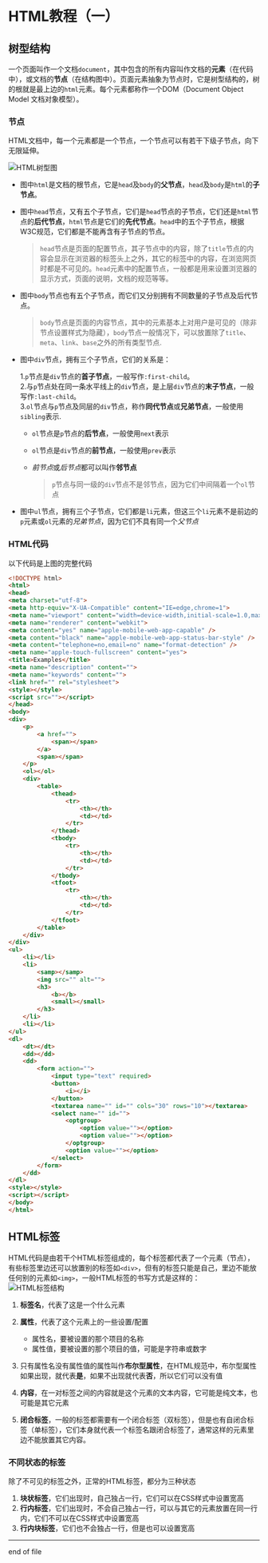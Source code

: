 # HTML教程（一）

## 树型结构

一个页面叫作一个文档`document`，其中包含的所有内容叫作文档的**元素**（在代码中），或文档的**节点**（在结构图中）。页面元素抽象为节点时，它是树型结构的，树的根就是最上边的`html`元素。每个元素都称作一个DOM（Document Object Model 文档对象模型）。

### 节点
HTML文档中，每一个元素都是一个节点，一个节点可以有若干下级子节点，向下无限延伸。

![HTML树型图](http://vrbvillor.github.io/lessons/2.HTML/DOM%E6%A0%91.gif)  

+ 图中`html`是文档的根节点，它是`head`及`body`的**父节点**，`head`及`body`是`html`的**子节点**。  
+ 图中`head`节点，又有五个子节点，它们是`head`节点的子节点，它们还是`html`节点的**后代节点**，`html`节点是它们的**先代节点**。`head`中的五个子节点，根据W3C规范，它们都是不能再含有子节点的节点。  

    > `head`节点是页面的配置节点，其子节点中的内容，除了`title`节点的内容会显示在浏览器的标签头上之外，其它的标签中的内容，在浏览网页时都是不可见的。`head`元素中的配置节点，一般都是用来设置浏览器的显示方式，页面的说明，文档的规范等等。  

+ 图中`body`节点也有五个子节点，而它们又分别拥有不同数量的子节点及后代节点。  

    > `body`节点是页面的内容节点，其中的元素基本上对用户是可见的（除非节点设置样式为隐藏），`body`节点一般情况下，可以放置除了`title`、`meta`、`link`、`base`之外的所有类型节点.  

+ 图中`div`节点，拥有三个子节点，它们的关系是：  

    1.`p`节点是`div`节点的**首子节点**，一般写作`:first-child`。  
    2.与`p`节点处在同一条水平线上的`div`节点，是上层`div`节点的**末子节点**，一般写作`:last-child`。  
    3.`ol`节点与`p`节点及同层的`div`节点，称作**同代节点**或**兄弟节点**，一般使用`sibling`表示.  
    + `ol`节点是`p`节点的**后节点**，一般使用`next`表示  
    + `ol`节点是`div`节点的**前节点**，一般使用`prev`表示  
    + *前节点*或*后节点*都可以叫作**邻节点**  
        
        > `p`节点与同一级的`div`节点不是邻节点，因为它们中间隔着一个`ol`节点  
            
+ 图中`ul`节点，拥有三个子节点，它们都是`li`元素，但这三个`li`元素不是前边的`p`元素或`ol`元素的*兄弟节点*，因为它们不具有同一个*父节点*  

### HTML代码

以下代码是上图的完整代码

```html
<!DOCTYPE html>
<html>
<head>
<meta charset="utf-8">
<meta http-equiv="X-UA-Compatible" content="IE=edge,chrome=1">
<meta name="viewport" content="width=device-width,initial-scale=1.0,maximum-scale=1.0,user-scalable=0"/> 
<meta name="renderer" content="webkit">
<meta content="yes" name="apple-mobile-web-app-capable" /> 
<meta content="black" name="apple-mobile-web-app-status-bar-style" /> 
<meta content="telephone=no,email=no" name="format-detection" />
<meta name="apple-touch-fullscreen" content="yes">
<title>Examples</title>
<meta name="description" content="">
<meta name="keywords" content="">
<link href="" rel="stylesheet">
<style></style>
<script src=""></script>
</head>
<body>
<div>
	<p>
		<a href="">
			<span></span>
		</a>
		<span></span>
	</p>
	<ol></ol>
	<div>
		<table>
			<thead>
				<tr>
					<th></th>
					<td></td>
				</tr>
			</thead>
			<tbody>
				<tr>
					<th></th>
					<td></td>
				</tr>
			</tbody>
			<tfoot>
				<tr>
					<th></th>
					<td></td>
				</tr>
			</tfoot>
		</table>
	</div>
</div>
<ul>
	<li></li>
	<li>
		<samp></samp>
		<img src="" alt="">
		<h3>
			<b></b>
			<small></small>
		</h3>
	</li>
	<li></li>
</ul>
<dl>
	<dt></dt>
	<dd></dd>
	<dd>
		<form action="">
			<input type="text" required>
			<button>
				<i></i>
			</button>
			<textarea name="" id="" cols="30" rows="10"></textarea>
			<select name="" id="">
				<optgroup>
					<option value=""></option>
					<option value=""></option>
				</optgroup>
				<option value=""></option>
			</select>
		</form>
	</dd>
</dl>
<style></style>
<script></script>
</body>
</html>
```

## HTML标签

HTML代码是由若干个HTML标签组成的，每个标签都代表了一个元素（节点），有些标签里边还可以放置别的标签如`<div>`，但有的标签只能是自己，里边不能放任何别的元素如`<img>`，一般HTML标签的书写方式是这样的：  
![HTML标签结构](http://vrbvillor.github.io/lessons/2.HTML/HTML%E6%A0%87%E7%AD%BE%E7%BB%93%E6%9E%84.gif)

1. **标签名**，代表了这是一个什么元素  
2. **属性**，代表了这个元素上的一些设置/配置  

    + 属性名，要被设置的那个项目的名称  
    + 属性值，要被设置的那个项目的值，可能是字符串或数字  

3. 只有属性名没有属性值的属性叫作**布尔型属性**，在HTML规范中，布尔型属性如果出现，就代表**是**，如果不出现就代表**否**，所以它们可以没有值  
4. **内容**，在一对标签之间的内容就是这个元素的文本内容，它可能是纯文本，也可能是其它元素  
5. **闭合标签**，一般的标签都需要有一个闭合标签（双标签），但是也有自闭合标签（单标签），它们本身就代表一个标签名跟闭合标签了，通常这样的元素里边不能放置其它内容。

### 不同状态的标签

除了不可见的标签之外，正常的HTML标签，都分为三种状态  

1. **块状标签**，它们出现时，自己独占一行，它们可以在CSS样式中设置宽高
2. **行内标签**，它们出现时，不会自己独占一行，可以与其它的元素放置在同一行内，它们不可以在CSS样式中设置宽高
3. **行内块标签**，它们也不会独占一行，但是也可以设置宽高


----------
end of file

